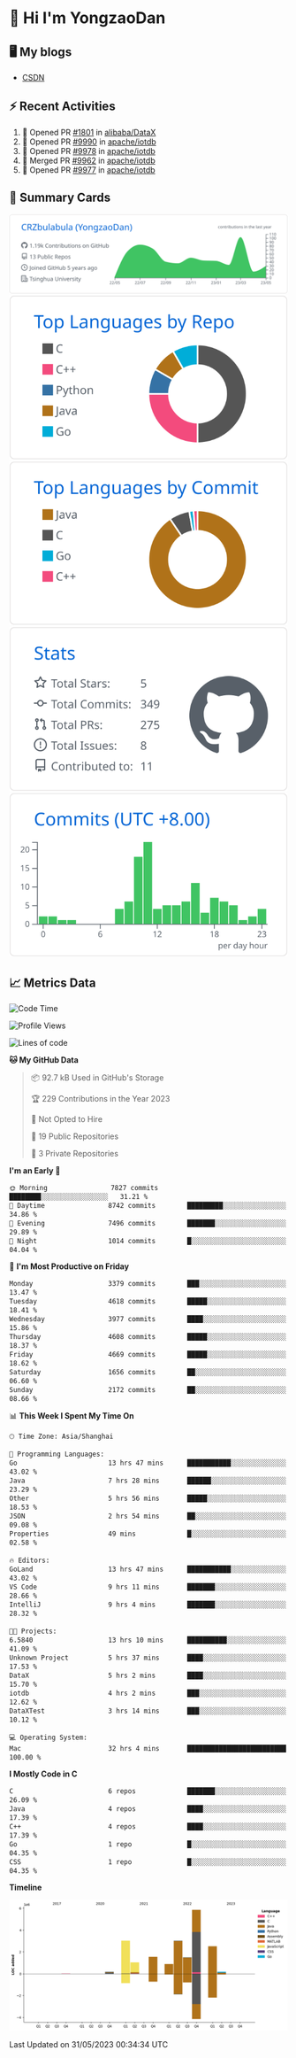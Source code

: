 # 👋 Hi I'm YongzaoDan

## 🖥 My blogs
  + [CSDN](https://blog.csdn.net/CRZbulabula?type=blog)

## ⚡ Recent Activities
<!--START_SECTION:activity-->
1. 💪 Opened PR [#1801](https://github.com/alibaba/DataX/pull/1801) in [alibaba/DataX](https://github.com/alibaba/DataX)
2. 💪 Opened PR [#9990](https://github.com/apache/iotdb/pull/9990) in [apache/iotdb](https://github.com/apache/iotdb)
3. 💪 Opened PR [#9978](https://github.com/apache/iotdb/pull/9978) in [apache/iotdb](https://github.com/apache/iotdb)
4. 🎉 Merged PR [#9962](https://github.com/apache/iotdb/pull/9962) in [apache/iotdb](https://github.com/apache/iotdb)
5. 💪 Opened PR [#9977](https://github.com/apache/iotdb/pull/9977) in [apache/iotdb](https://github.com/apache/iotdb)
<!--END_SECTION:activity-->

## 🎑 Summary Cards

[![](https://raw.githubusercontent.com/CRZbulabula/CRZbulabula/main/profile-summary-card-output/github/0-profile-details.svg)](https://github.com/vn7n24fzkq/github-profile-summary-cards)
[![](https://raw.githubusercontent.com/CRZbulabula/CRZbulabula/main/profile-summary-card-output/github/1-repos-per-language.svg)](https://github.com/vn7n24fzkq/github-profile-summary-cards) [![](https://raw.githubusercontent.com/CRZbulabula/CRZbulabula/main/profile-summary-card-output/github/2-most-commit-language.svg)](https://github.com/vn7n24fzkq/github-profile-summary-cards)
[![](https://raw.githubusercontent.com/CRZbulabula/CRZbulabula/main/profile-summary-card-output/github/3-stats.svg)](https://github.com/vn7n24fzkq/github-profile-summary-cards) [![](https://raw.githubusercontent.com/CRZbulabula/CRZbulabula/main/profile-summary-card-output/github/4-productive-time.svg)](https://github.com/vn7n24fzkq/github-profile-summary-cards)

## 📈 Metrics Data

<!--START_SECTION:waka-->
![Code Time](http://img.shields.io/badge/Code%20Time-171%20hrs%2040%20mins-blue)

![Profile Views](http://img.shields.io/badge/Profile%20Views-8-blue)

![Lines of code](https://img.shields.io/badge/From%20Hello%20World%20I%27ve%20Written-19.7%20million%20lines%20of%20code-blue)

**🐱 My GitHub Data** 

> 📦 92.7 kB Used in GitHub's Storage 
 > 
> 🏆 229 Contributions in the Year 2023
 > 
> 🚫 Not Opted to Hire
 > 
> 📜 19 Public Repositories 
 > 
> 🔑 3 Private Repositories 
 > 
**I'm an Early 🐤** 

```text
🌞 Morning                7827 commits        ████████░░░░░░░░░░░░░░░░░   31.21 % 
🌆 Daytime                8742 commits        █████████░░░░░░░░░░░░░░░░   34.86 % 
🌃 Evening                7496 commits        ███████░░░░░░░░░░░░░░░░░░   29.89 % 
🌙 Night                  1014 commits        █░░░░░░░░░░░░░░░░░░░░░░░░   04.04 % 
```
📅 **I'm Most Productive on Friday** 

```text
Monday                   3379 commits        ███░░░░░░░░░░░░░░░░░░░░░░   13.47 % 
Tuesday                  4618 commits        █████░░░░░░░░░░░░░░░░░░░░   18.41 % 
Wednesday                3977 commits        ████░░░░░░░░░░░░░░░░░░░░░   15.86 % 
Thursday                 4608 commits        █████░░░░░░░░░░░░░░░░░░░░   18.37 % 
Friday                   4669 commits        █████░░░░░░░░░░░░░░░░░░░░   18.62 % 
Saturday                 1656 commits        ██░░░░░░░░░░░░░░░░░░░░░░░   06.60 % 
Sunday                   2172 commits        ██░░░░░░░░░░░░░░░░░░░░░░░   08.66 % 
```


📊 **This Week I Spent My Time On** 

```text
🕑︎ Time Zone: Asia/Shanghai

💬 Programming Languages: 
Go                       13 hrs 47 mins      ███████████░░░░░░░░░░░░░░   43.02 % 
Java                     7 hrs 28 mins       ██████░░░░░░░░░░░░░░░░░░░   23.29 % 
Other                    5 hrs 56 mins       █████░░░░░░░░░░░░░░░░░░░░   18.53 % 
JSON                     2 hrs 54 mins       ██░░░░░░░░░░░░░░░░░░░░░░░   09.08 % 
Properties               49 mins             █░░░░░░░░░░░░░░░░░░░░░░░░   02.58 % 

🔥 Editors: 
GoLand                   13 hrs 47 mins      ███████████░░░░░░░░░░░░░░   43.02 % 
VS Code                  9 hrs 11 mins       ███████░░░░░░░░░░░░░░░░░░   28.66 % 
IntelliJ                 9 hrs 4 mins        ███████░░░░░░░░░░░░░░░░░░   28.32 % 

🐱‍💻 Projects: 
6.5840                   13 hrs 10 mins      ██████████░░░░░░░░░░░░░░░   41.09 % 
Unknown Project          5 hrs 37 mins       ████░░░░░░░░░░░░░░░░░░░░░   17.53 % 
DataX                    5 hrs 2 mins        ████░░░░░░░░░░░░░░░░░░░░░   15.70 % 
iotdb                    4 hrs 2 mins        ███░░░░░░░░░░░░░░░░░░░░░░   12.62 % 
DataXTest                3 hrs 14 mins       ███░░░░░░░░░░░░░░░░░░░░░░   10.12 % 

💻 Operating System: 
Mac                      32 hrs 4 mins       █████████████████████████   100.00 % 
```

**I Mostly Code in C** 

```text
C                        6 repos             ███████░░░░░░░░░░░░░░░░░░   26.09 % 
Java                     4 repos             ████░░░░░░░░░░░░░░░░░░░░░   17.39 % 
C++                      4 repos             ████░░░░░░░░░░░░░░░░░░░░░   17.39 % 
Go                       1 repo              █░░░░░░░░░░░░░░░░░░░░░░░░   04.35 % 
CSS                      1 repo              █░░░░░░░░░░░░░░░░░░░░░░░░   04.35 % 
```



**Timeline**

![Lines of Code chart](https://raw.githubusercontent.com/CRZbulabula/CRZbulabula/main/assets/bar_graph.png)


 Last Updated on 31/05/2023 00:34:34 UTC
<!--END_SECTION:waka-->

